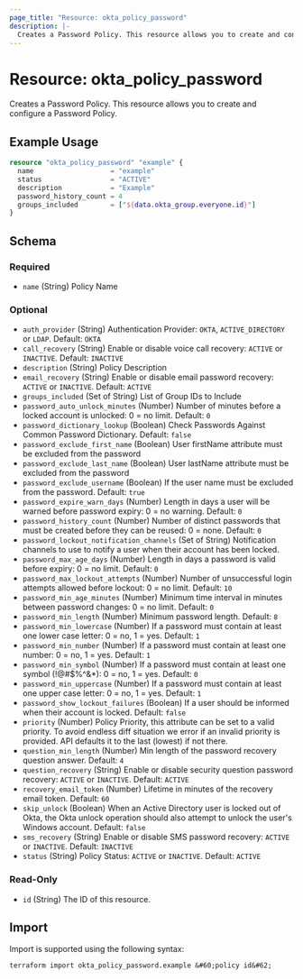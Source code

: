 ```yaml
---
page_title: "Resource: okta_policy_password"
description: |-
  Creates a Password Policy. This resource allows you to create and configure a Password Policy.
---
```


# Resource: okta_policy_password

Creates a Password Policy. This resource allows you to create and configure a Password Policy.

## Example Usage

```terraform
resource "okta_policy_password" "example" {
  name                   = "example"
  status                 = "ACTIVE"
  description            = "Example"
  password_history_count = 4
  groups_included        = ["${data.okta_group.everyone.id}"]
}
```

<!-- schema generated by tfplugindocs -->
## Schema

### Required

- `name` (String) Policy Name

### Optional

- `auth_provider` (String) Authentication Provider: `OKTA`, `ACTIVE_DIRECTORY` or `LDAP`. Default: `OKTA`
- `call_recovery` (String) Enable or disable voice call recovery: `ACTIVE` or `INACTIVE`. Default: `INACTIVE`
- `description` (String) Policy Description
- `email_recovery` (String) Enable or disable email password recovery: `ACTIVE` or `INACTIVE`. Default: `ACTIVE`
- `groups_included` (Set of String) List of Group IDs to Include
- `password_auto_unlock_minutes` (Number) Number of minutes before a locked account is unlocked: 0 = no limit. Default: `0`
- `password_dictionary_lookup` (Boolean) Check Passwords Against Common Password Dictionary. Default: `false`
- `password_exclude_first_name` (Boolean) User firstName attribute must be excluded from the password
- `password_exclude_last_name` (Boolean) User lastName attribute must be excluded from the password
- `password_exclude_username` (Boolean) If the user name must be excluded from the password. Default: `true`
- `password_expire_warn_days` (Number) Length in days a user will be warned before password expiry: 0 = no warning. Default: `0`
- `password_history_count` (Number) Number of distinct passwords that must be created before they can be reused: 0 = none. Default: `0`
- `password_lockout_notification_channels` (Set of String) Notification channels to use to notify a user when their account has been locked.
- `password_max_age_days` (Number) Length in days a password is valid before expiry: 0 = no limit. Default: `0`
- `password_max_lockout_attempts` (Number) Number of unsuccessful login attempts allowed before lockout: 0 = no limit. Default: `10`
- `password_min_age_minutes` (Number) Minimum time interval in minutes between password changes: 0 = no limit. Default: `0`
- `password_min_length` (Number) Minimum password length. Default: `8`
- `password_min_lowercase` (Number) If a password must contain at least one lower case letter: 0 = no, 1 = yes. Default: `1`
- `password_min_number` (Number) If a password must contain at least one number: 0 = no, 1 = yes. Default: `1`
- `password_min_symbol` (Number) If a password must contain at least one symbol (!@#$%^&*): 0 = no, 1 = yes. Default: `0`
- `password_min_uppercase` (Number) If a password must contain at least one upper case letter: 0 = no, 1 = yes. Default: `1`
- `password_show_lockout_failures` (Boolean) If a user should be informed when their account is locked. Default: `false`
- `priority` (Number) Policy Priority, this attribute can be set to a valid priority. To avoid endless diff situation we error if an invalid priority is provided. API defaults it to the last (lowest) if not there.
- `question_min_length` (Number) Min length of the password recovery question answer. Default: `4`
- `question_recovery` (String) Enable or disable security question password recovery: `ACTIVE` or `INACTIVE`. Default: `ACTIVE`
- `recovery_email_token` (Number) Lifetime in minutes of the recovery email token. Default: `60`
- `skip_unlock` (Boolean) When an Active Directory user is locked out of Okta, the Okta unlock operation should also attempt to unlock the user's Windows account. Default: `false`
- `sms_recovery` (String) Enable or disable SMS password recovery: `ACTIVE` or `INACTIVE`. Default: `INACTIVE`
- `status` (String) Policy Status: `ACTIVE` or `INACTIVE`. Default: `ACTIVE`

### Read-Only

- `id` (String) The ID of this resource.

## Import

Import is supported using the following syntax:

```shell
terraform import okta_policy_password.example &#60;policy id&#62;
```

